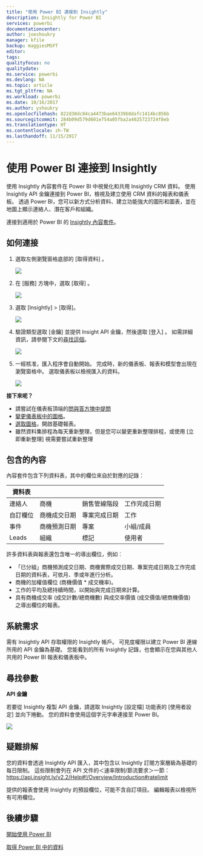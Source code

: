 ```yaml
---
title: "使用 Power BI 連接到 Insightly"
description: Insightly for Power BI
services: powerbi
documentationcenter: 
author: joeshoukry
manager: kfile
backup: maggiesMSFT
editor: 
tags: 
qualityfocus: no
qualitydate: 
ms.service: powerbi
ms.devlang: NA
ms.topic: article
ms.tgt_pltfrm: NA
ms.workload: powerbi
ms.date: 10/16/2017
ms.author: yshoukry
ms.openlocfilehash: 822d38dc84ca4473bae64339b8dafc1414bc856b
ms.sourcegitcommit: 284b09d579d601e754a05fba2a4025723724f8eb
ms.translationtype: HT
ms.contentlocale: zh-TW
ms.lasthandoff: 11/15/2017
---
```

# <a name="connect-to-insightly-with-power-bi"></a>使用 Power BI 連接到 Insightly
使用 Insightly 內容套件在 Power BI 中視覺化和共用 Insightly CRM 資料。 使用 Insightly API 金鑰連接到 Power BI，檢視及建立使用 CRM 資料的報表和儀表板。 透過 Power BI，您可以新方式分析資料、建立功能強大的圖形和圖表，並在地圖上顯示連絡人、潛在客戶和組織。

連接到適用於 Power BI 的 [Insightly 內容套件](https://app.powerbi.com/getdata/services/insightly)。

## <a name="how-to-connect"></a>如何連接
1. 選取左側瀏覽窗格底部的 [取得資料]  。
   
   ![](media/service-connect-to-insightly/getdata.png)
2. 在 [服務]  方塊中，選取 [取得] 。
   
   ![](media/service-connect-to-insightly/services.png)
3. 選取 [Insightly] \> [取得]。
   
   ![](media/service-connect-to-insightly/insightly.png)
4. 驗證類型選取 [金鑰]  並提供 Insight API 金鑰，然後選取 [登入] 。 如需詳細資訊，請參閱下文的[尋找這個](#FindingParams)。
   
   ![](media/service-connect-to-insightly/creds.png)
5. 一經核准，匯入程序會自動開始。 完成時，新的儀表板、報表和模型會出現在瀏覽窗格中。 選取儀表板以檢視匯入的資料。
   
     ![](media/service-connect-to-insightly/dashboard.png)

**接下來呢？**

* 請嘗試在儀表板頂端的[問與答方塊中提問](service-q-and-a.md)
* [變更儀表板中的圖格](service-dashboard-edit-tile.md)。
* [選取圖格](service-dashboard-tiles.md)，開啟基礎報表。
* 雖然資料集排程為每天重新整理，但是您可以變更重新整理排程，或使用 [立即重新整理] 視需要嘗試重新整理

## <a name="whats-included"></a>包含的內容
內容套件包含下列資料表，其中的欄位來自於對應的記錄：

| 資料表 |  |  |  |
| --- | --- | --- | --- |
| 連絡人 |商機 |銷售管線階段 |工作完成日期 |
| 自訂欄位 |商機成交日期 |專案完成日期 |工作 |
| 事件 |商機預測日期 |專案 |小組/成員 |
| Leads |組織 |標記 |使用者 |

許多資料表與報表還包含唯一的導出欄位，例如︰  

* 「已分組」商機預測成交日期、商機實際成交日期、專案完成日期及工作完成日期的資料表，可依月、季或年進行分析。  
* 商機的加權值欄位 (商機價值 * 成交機率)。  
* 工作的平均及總持續時間，以開始與完成日期來計算。  
* 具有商機成交率 (成交計數/總商機數) 與成交率價值 (成交價值/總商機價值) 之導出欄位的報表。  

## <a name="system-requirements"></a>系統需求
需有 Insightly API 存取權限的 Insightly 帳戶。 可見度權限以建立 Power BI 連線所用的 API 金鑰為基礎。 您能看到的所有 Insightly 記錄，也會顯示在您與其他人共用的 Power BI 報表和儀表板中。

<a name="FindingParams"></a>

## <a name="finding-parameters"></a>尋找參數
**API 金鑰**

若要從 Insightly 複製 API 金鑰，請選取 Insightly [設定檔] 功能表的 [使用者設定] 並向下捲動。 您的資料會使用這個字元字串連接至 Power BI。

![](media/service-connect-to-insightly/findapi.png)

## <a name="troubleshooting"></a>疑難排解
您的資料會透過 Insightly API 匯入，其中包含以 Insightly 訂閱方案層級為基礎的每日限制。 這些限制會列在 API 文件的＜速率限制/節流要求＞一節：https://api.insight.ly/v2.2/Help#!/Overview/Introduction#ratelimit

提供的報表會使用 Insightly 的預設欄位，可能不含自訂項目。 編輯報表以檢視所有可用欄位。

## <a name="next-steps"></a>後續步驟
[開始使用 Power BI](service-get-started.md)

[取得 Power BI 中的資料](service-get-data.md)

